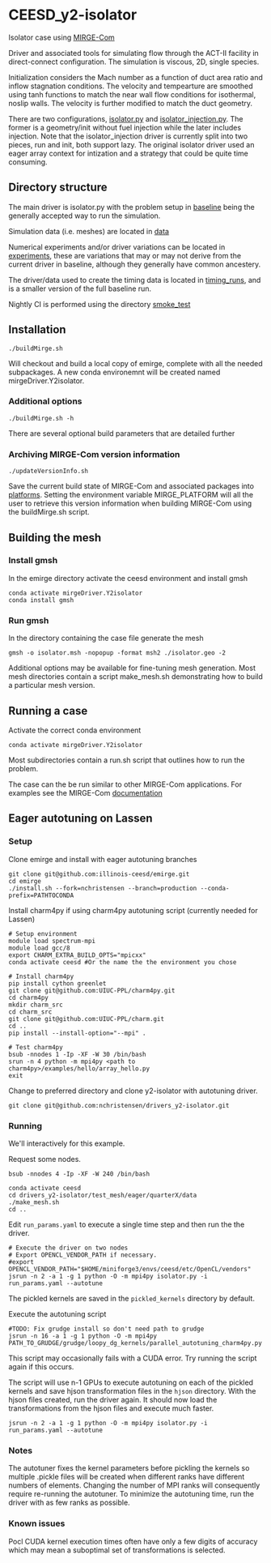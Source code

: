 # CEESD_y2-isolator

Isolator case using [MIRGE-Com](https://github.com/illinois-ceesd/mirgecom)

Driver and associated tools for simulating flow through the ACT-II facility in direct-connect configuration.
The simulation is viscous, 2D, single species.

Initialization considers the Mach number as a function of duct area ratio and inflow stagnation conditions. The velocity and tempearture are smoothed using tanh functions to match the near wall flow conditions for isothermal, noslip walls.  The velocity is further modified to match the duct geometry.

There are two configurations, [isolator.py](isolator.py) and [isolator_injection.py](isolator_injection.py). The former is a geometry/init without fuel injection while the later includes injection. Note that the isolator_injection driver is currently split into two pieces, run and init, both support lazy. The original isolator driver used an eager array context for intization and a strategy that could be quite time consuming.

## Directory structure

The main driver is isolator.py with the problem setup in [baseline](baseline) being the generally accepted way to run the simulation.

Simulation data (i.e. meshes) are located in [data](data)

Numerical experiments and/or driver variations can be located in [experiments](experiments), these are variations that may or may not derive from the current driver in baseline, although they generally have common ancestery.

The driver/data used to create the timing data is located in [timing_runs](timing_runs), and is a smaller version of the full baseline run.

Nightly CI is performed using the directory [smoke_test](smoke_test)

## Installation

```
./buildMirge.sh
```

Will checkout and build a local copy of emirge, complete with all the needed subpackages. A new conda environemnt will be created named mirgeDriver.Y2isolator. 

### Additional options

```
./buildMirge.sh -h
```

There are several optional build parameters that are detailed further

### Archiving MIRGE-Com version information

```
./updateVersionInfo.sh
```

Save the current build state of MIRGE-Com and associated packages into [platforms](platforms). Setting the environment variable MIRGE_PLATFORM will all the user to retrieve this version information when building MIRGE-Com using the buildMirge.sh script.

## Building the mesh

### Install gmsh
In the emirge directory activate the ceesd environment and install gmsh
```
conda activate mirgeDriver.Y2isolator
conda install gmsh
```

### Run gmsh
In the directory containing the case file generate the mesh
```
gmsh -o isolator.msh -nopopup -format msh2 ./isolator.geo -2
```

Additional options may be available for fine-tuning mesh generation. Most mesh directories contain a script make_mesh.sh demonstrating how to build a particular mesh version.

## Running a case

Activate the correct conda environment
```
conda activate mirgeDriver.Y2isolator
```

Most subdirectories contain a run.sh script that outlines how to run the problem.

The case can the be run similar to other MIRGE-Com applications.
For examples see the MIRGE-Com [documentation](https://mirgecom.readthedocs.io/en/latest/running/systems.html)

## Eager autotuning on Lassen

### Setup

Clone emirge and install with eager autotuning branches
```
git clone git@github.com:illinois-ceesd/emirge.git
cd emirge
./install.sh --fork=nchristensen --branch=production --conda-prefix=PATHTOCONDA
```

Install charm4py if using charm4py autotuning script (currently needed for Lassen)

```
# Setup environment
module load spectrum-mpi
module load gcc/8
export CHARM_EXTRA_BUILD_OPTS="mpicxx"
conda activate ceesd #Or the name the the environment you chose

# Install charm4py
pip install cython greenlet
git clone git@github.com:UIUC-PPL/charm4py.git
cd charm4py
mkdir charm_src
cd charm_src
git clone git@github.com:UIUC-PPL/charm.git
cd ..
pip install --install-option="--mpi" .

# Test charm4py 
bsub -nnodes 1 -Ip -XF -W 30 /bin/bash
srun -n 4 python -m mpi4py <path to charm4py>/examples/hello/array_hello.py
exit
```

Change to preferred directory and clone y2-isolator with autotuning driver.
```
git clone git@github.com:nchristensen/drivers_y2-isolator.git
```

### Running

We'll interactively for this example.

Request some nodes.
```
bsub -nnodes 4 -Ip -XF -W 240 /bin/bash
```

```
conda activate ceesd
cd drivers_y2-isolator/test_mesh/eager/quarterX/data
./make_mesh.sh
cd ..
```

Edit `run_params.yaml` to execute a single time step and then run the the driver.

```
# Execute the driver on two nodes
# Export OPENCL_VENDOR_PATH if necessary.
#export OPENCL_VENDOR_PATH="$HOME/miniforge3/envs/ceesd/etc/OpenCL/vendors"
jsrun -n 2 -a 1 -g 1 python -O -m mpi4py isolator.py -i run_params.yaml --autotune
```

The pickled kernels are saved in the `pickled_kernels` directory by default.

Execute the autotuning script
```
#TODO: Fix grudge install so don't need path to grudge 
jsrun -n 16 -a 1 -g 1 python -O -m mpi4py PATH_TO_GRUDGE/grudge/loopy_dg_kernels/parallel_autotuning_charm4py.py
```

This script may occasionally fails with a CUDA error. Try running the script again if this occurs.

The script will use n-1 GPUs to execute autotuning on each of the pickled kernels and save hjson
transformation files in the `hjson` directory. With the hjson files created, run the driver again. It should now load the transformations from the hjson files
and execute much faster.

```
jsrun -n 2 -a 1 -g 1 python -O -m mpi4py isolator.py -i run_params.yaml --autotune
```

### Notes
The autotuner fixes the kernel parameters before pickling the kernels so multiple .pickle files will be 
created when different ranks have different numbers of elements. Changing the number of MPI ranks will consequently
require re-running the autotuner. To minimize the autotuning time, run the driver with as few ranks as possible.

### Known issues
Pocl CUDA kernel execution times often have only a few digits of accuracy which may mean a suboptimal set of
transformations is selected.
